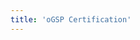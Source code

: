 ```yaml
---
title: 'oGSP Certification'
---
```


<script setup>
  import TheOgsp from "@/views/authentication/ogsp/TheOgsp.vue"
</script>

<TheOgsp />
